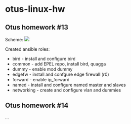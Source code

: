 # otus-linux-hw

## Otus homework #13

Scheme:
![](https://imgur.com/DAXnpvp.png)

Created ansible roles:
- bird - install and configure bird
- common - add EPEL repo, install bird, quagga
- dummy - enable mod dummy
- edgefw - install and confgure edge firewall (r0)
- forward - enable ip_forward
- named - install and configure named master and slaves 
- networking - create and configure vlan and dummies

## Otus homework #14
...